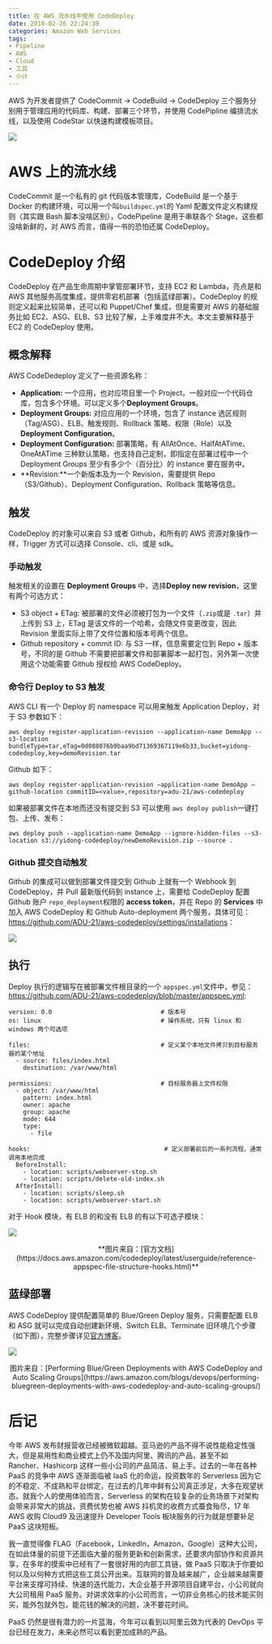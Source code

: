 ```yaml
---
title: 在 AWS 流水线中使用 CodeDeploy
date: 2018-02-26 22:24:39
categories: Amazon Web Services
tags:
- Pipeline
- AWS
- Cloud
- 工具
- 小计
---
```


AWS 为开发者提供了 CodeCommit -> CodeBuild -> CodeDeploy 三个服务分别用于管理应用的代码库、构建、部署三个环节，并使用 CodePipline 编排流水线，以及使用 CodeStar 以快速构建模板项目。

![](/images/aws-pipeline.png)

# AWS 上的流水线

CodeCommit 是一个私有的 git 代码版本管理库，CodeBuild 是一个基于 Docker 的构建环境，可以用一个叫```buildspec.yml```的 Yaml 配置文件定义构建规则（其实跟 Bash 脚本没啥区别），CodePipeline 是用于串联各个 Stage，这些都没啥新鲜的，对 AWS 而言，值得一书的恐怕还属 CodeDeploy。

# CodeDeploy 介绍

CodeDeploy 在产品生命周期中掌管部署环节，支持 EC2 和 Lambda，亮点是和 AWS 其他服务高度集成，提供零宕机部署（包括蓝绿部署）。CodeDeploy 的规则定义起来比较简单，还可以和 Puppet/Chef 集成，但是需要对 AWS 的基础服务比如 EC2、ASG、ELB、S3 比较了解，上手难度并不大。本文主要解释基于 EC2 的 CodeDeploy 使用。

## 概念解释

AWS  CodeDedeploy 定义了一些资源名称：

- **Application:** 一个应用，也对应项目里一个 Project，一般对应一个代码仓库，包含多个环境。可以定义多个**Deployment Groups**。
- **Deployment Groups:** 对应应用的一个环境，包含了 instance 选区规则（Tag/ASG）、ELB、触发规则、Rollback 策略、权限（Role）以及 **Deployment Configuration**。
- **Deployment Configuration:** 部署策略，有 AllAtOnce、HalfAtATime、OneAtATime 三种默认策略，也支持自己定制，即指定在部署过程中一个 Deployment Groups 至少有多少个（百分比）的 instance 要在服务中。
- **Revision:**一个新版本及为一个 Revision，需要提供 Repo（S3/Github）、Deployment Configuration、Rollback 策略等信息。

## 触发 

CodeDeploy 的对象可以来自 S3 或者 Github，和所有的 AWS 资源对象操作一样，Trigger 方式可以选择 Console、cli、或是 sdk。 

### 手动触发

触发相关的设置在 **Deployment Groups** 中，选择**Deploy new revision**，这里有两个可选方式：

- S3 object + ETag: 被部署的文件必须被打包为一个文件（```.zip```或是 ```.tar```）并上传到 S3 上，ETag 是该文件的一个哈希，会随文件变更改变，因此 Revision 里面实际上带了文件位置和版本号两个信息。
- Github repository + commit ID: 与 S3 一样，信息需要定位到 Repo + 版本号，不同的是 Github 不需要把部署文件和部署脚本一起打包，另外第一次使用这个功能需要 Github 授权给 AWS CodeDeploy。

### 命令行 Deploy to S3 触发

AWS CLI 有一个 Deploy 的 namespace 可以用来触发 Application Deploy，对于 S3 参数如下：

```
aws deploy register-application-revision --application-name DemoApp --s3-location bundleType=tar,eTag=0d088076b9baa9bd71369367119e6b33,bucket=yidong-codedeploy,key=demoRevision.tar
```

Github 如下：

```
aws deploy register-application-revision —application-name DemoApp —github-location commitID=<value>,repository=adu-21/aws-codedeploy
```

如果被部署文件在本地而还没有提交到 S3 可以使用 ```aws deploy publish```一键打包、上传、发布：

```
aws deploy push --application-name DemoApp --ignore-hidden-files --s3-location s3://yidong-codedeploy/newDemoRevision.zip --source .
```

### Github 提交自动触发

Github 的集成可以做到部署文件提交到 Github 上就有一个 Webhook 到 CodeDeploy，并 Pull 最新版代码到 instance 上，需要给 CodeDeploy 配置 Github 账户 ```repo_deployment```权限的 **access token**，并在 Repo 的 **Services** 中加入 AWS CodeDeploy 和 Github Auto-deployment 两个服务，具体可见：<https://github.com/ADU-21/aws-codedeploy/settings/installations>：

![](/images/aws-codedeploy-setting.png)

## 执行

Deploy 执行的逻辑写在被部署文件根目录的一个 ```appspec.yml```文件中，参见：<https://github.com/ADU-21/aws-codedeploy/blob/master/appspec.yml>:

```
version: 0.0                              # 版本号
os: linux                                 # 操作系统，只有 linux 和 windows 两个可选项

files:                                    # 定义某个本地文件拷贝到目标服务器的某个地址
  - source: files/index.html
    destination: /var/www/html

permissions:                              # 目标服务器上文件权限
  - object: /var/www/html
    pattern: index.html
    owner: apache
    group: apache
    mode: 644
    type:
      - file

hooks:                                     # 定义部署前后的一系列流程，通常调用本地完成
  BeforeInstall:
    - location: scripts/webserver-stop.sh
    - location: scripts/delete-old-index.sh
  AfterInstall:
    - location: scripts/sleep.sh
    - location: scripts/webserver-start.sh
```

对于 Hook 模块，有 ELB 的和没有 ELB 的有以下可选子模块：

![](https://docs.aws.amazon.com/codedeploy/latest/userguide/images/lifecycle-event-order-in-place.png)

<center>**图片来自：[官方文档](https://docs.aws.amazon.com/codedeploy/latest/userguide/reference-appspec-file-structure-hooks.html)**</center>

## 蓝绿部署

AWS CodeDeploy 提供配置简单的 Blue/Green Deploy 服务，只需要配置 ELB 和 ASG 就可以完成自动创建新环境、Switch ELB、Terminate 旧环境几个步骤（如下图），完整步骤详见[官方博客](https://aws.amazon.com/blogs/devops/performing-bluegreen-deployments-with-aws-codedeploy-and-auto-scaling-groups/)。

![](https://d2908q01vomqb2.cloudfront.net/7719a1c782a1ba91c031a682a0a2f8658209adbf/2017/04/19/codedeployresults.png)

<center>图片来自：[Performing Blue/Green Deployments with AWS CodeDeploy and Auto Scaling Groups](https://aws.amazon.com/blogs/devops/performing-bluegreen-deployments-with-aws-codedeploy-and-auto-scaling-groups/)</center>

# 后记

今年 AWS 发布财报营收已经被微软超越。亚马逊的产品不得不说性能稳定性强大，但是易用性和商业模式上仍不及国内阿里、腾讯的产品，甚至不如 Rancher、Hashicorp 这样一些小公司的产品简洁、易上手。过去的一年在各种 PaaS 的竞争中 AWS 逐渐面临被 IaaS 化的命运，投资数年的 Serverless 因为它的不稳定、不成熟和平台绑定，在过去的几年中鲜有公司真正涉足，大多在观望状态。就我个人的使用体验而言，Serverless 的架构在较复杂的业务场景下对架构会带来非常大的挑战，资费优势也被 AWS 抖机灵的收费方式蚕食殆尽，17 年 AWS 收购 Cloud9 及迅速提升 Developer Tools 板块服务的行为就是想要补足 PaaS 这块短板。

我一直觉得像 FLAG（Facebook，LinkedIn，Amazon，Google）这种大公司，在如此体量的前提下还面临大量的服务更新和创新需求，还要求内部协作和资源共享，在多年的摸索中已经有了一套很好用的内部工具链，做 PaaS 只取决于你要如何以及以何种方式把这些工具公开出来。互联网的普及越来越广，企业越来越需要平台来支撑可持续、快速的迭代能力，大企业基于开源项目自建平台，小公司就向大公司租用 PaaS 服务。对讲求效率的小公司而言，一切非业务核心的技术能买则买，能外包就外包，能花钱的解决的问题，决不要花时间。

PaaS 仍然是很有潜力的一片蓝海，今年可以看到以阿里云效为代表的 DevOps 平台已经在发力，未来必然可以看到更加成熟的产品。